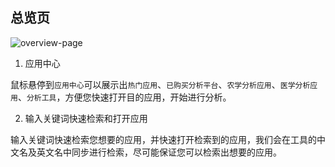 ## 总览页

![overview-page](./img/overview-page.png)

1. 应用中心

鼠标悬停到`应用中心`可以展示出`热门应用`、`已购买分析平台`、`农学分析应用`、`医学分析应用`、`分析工具`，方便您快速打开目的应用，开始进行分析。

2. 输入关键词快速检索和打开应用

输入关键词快速检索您想要的应用，并快速打开检索到的应用，我们会在工具的中文名及英文名中同步进行检索，尽可能保证您可以检索出想要的应用。